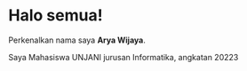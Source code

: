 # Halo semua! 

Perkenalkan nama saya **Arya Wijaya**.<br>

Saya Mahasiswa UNJANI jurusan Informatika, angkatan 20223<br>
